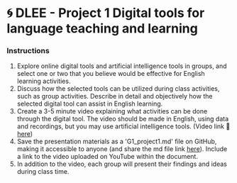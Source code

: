# 🌀 DLEE - Project 1 Digital tools for language teaching and learning

### Instructions

1. Explore online digital tools and artificial intelligence tools in groups, and select one or two that you believe would be effective for English learning activities.
2. Discuss how the selected tools can be utilized during class activities, such as group activities. Describe in detail and objectively how the selected digital tool can assist in English learning.
3. Create a 3-5 minute video explaining what activities can be done through the digital tool. The video should be made in English, using data and recordings, but you may use artificial intelligence tools. (Video link 🔎 [here](https://padlet.com/mirankim316/digital-literacy-and-english-education-spring-2024-2gmo48o5djxsjpqa))
4. Save the presentation materials as a 'G1_project1.md' file on GitHub, making it accessible to anyone (and share the md file link [here](https://docs.google.com/spreadsheets/d/1rcJ6c2BuAIbodEft7ZUsgwFOwiNK9nO2siZ6VUAgcgI/edit?usp=sharing)). Include a link to the video uploaded on YouTube within the document.
5. In addition to the video, each group will present their findings and ideas during class time.
